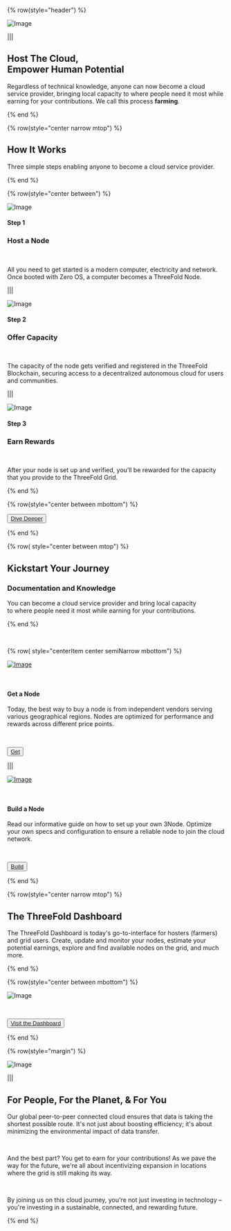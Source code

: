 <div class="container mx-auto">

<!-- section 1 -->

{% row(style="header") %}

![Image](header_host.png#mx-auto)

|||

## **Host <span class="blue">The Cloud,</span><br>Empower Human Potential**

Regardless of technical knowledge, anyone can now become a cloud service provider, bringing local capacity to where people need it most while earning for your contributions. We call this process <span class="blue">**farming**</span>.

{% end %}

</div>



<!-- section 2 -->

<div class="bg-gray-100">

<div class="container mx-auto">

{% row(style="center narrow mtop") %}

## How It Works

Three simple steps enabling anyone to become a cloud service provider.

{% end %}

{% row(style="center between") %}

![Image](step1.png#mx-auto)

#### Step 1
### Host a Node

<br>

All you need to get started is a modern computer, electricity and network. Once booted with Zero OS, a computer becomes a ThreeFold Node.

|||

![Image](step2.png#mx-auto)

#### Step 2
### Offer Capacity

<br>

The capacity of the node gets verified and registered in the ThreeFold Blockchain, securing access to a decentralized autonomous cloud for users and communities.

|||

![Image](step3.png#mx-auto)

#### Step 3
### Earn Rewards

<br>

After your node is set up and verified, you’ll be rewarded for the capacity that you provide to the ThreeFold Grid.

{% end %}

{% row(style="center between mbottom") %}

<button>[Dive Deeper](https://www.manual.grid.tf/knowledge_base/technology/grid3_howitworks.html)</button>

{% end %}

</div>
</div>



<div class="container mx-auto">

<!-- section 3 -->

{% row( style="center between mtop") %}

## **Kickstart Your Journey**

### Documentation and Knowledge

You can become a cloud service provider and bring local capacity <br> to where people need it most while earning for your contributions.

{% end %}

<br>

{% row( style="centerItem center semiNarrow mbottom") %}

[![Image](get_a_node.png#mx-auto)](https://marketplace.3node.global/)

<br>

#### **Get a Node**

Today, the best way to buy a node is from independent vendors serving various geographical regions. Nodes are optimized for performance and rewards across different price points.

<br>

<button>[Get](https://marketplace.3node.global/)</button>

|||

[![Image](build_a_node.png#mx-auto)](https://www.manual.grid.tf/documentation/farmers/3node_building/3node_building.html)

<br>

#### **Build a Node**

Read our informative guide on how to set up your own 3Node. Optimize your own specs and configuration to ensure a reliable node to join the cloud network.

<br>

<button>[Build](https://www.manual.grid.tf/documentation/farmers/3node_building/3node_building.html)</button>

{% end %}




<!-- section 4 -->


{% row(style="center narrow mtop") %}

## The ThreeFold Dashboard

The ThreeFold Dashboard is today's go-to-interface for hosters (farmers) and grid users. Create, update and monitor your nodes, estimate your potential earnings, explore and find available nodes on the grid, and much more.

{% end %}

{% row(style="center between mbottom") %}

![Image](tf_dashboard.png#mx-auto)

<br>

<button>[Visit the Dashboard](https://dashboard.grid.tf/)</button>

{% end %}

<!-- section 5 -->

{% row(style="margin") %}

![Image](people_planet_you.png#mx-auto)

|||

## **For <span class="blue">People</span>, For the <span class="blue">Planet</span>, & For <span class="blue">You</span>**

Our global peer-to-peer connected cloud ensures that data is taking the shortest possible route.  It's not just about boosting efficiency; it's about minimizing the environmental impact of data transfer.

<br>

And the best part? You get to earn for your contributions! As we pave the way for the future, we're all about incentivizing expansion in locations where the grid is still making its way.

<br>

By joining us on this cloud journey, you're not just investing in technology – you're investing in a sustainable, connected, and rewarding future.

{% end %}

</div>